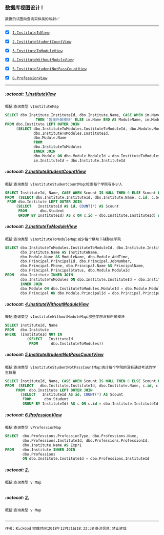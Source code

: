 ### [数据库视图设计](#top) :grey_exclamation: <b id="top"></b>
`数据的试图向查询实体类的映射`:white_check_mark:

------

- [x] [`1.InstituteIdView`](#target1)
- [x] [`2.InstituteStudentCountView`](#target2)
- [x] [`3.InstituteToModuleView`](#target3)
- [x] [`4.InstituteWithoutModuleView`](#target4)
- [x] [`5.InstituteStudentNotPassCountView`](#target5)
- [x] [`6.ProfessionView`](#target6)


------

#####  :octocat: [1.InstituteView](#top) <b id="target1"></b> 
`概括`:`查询类型 vInstituteMap`
```sql
SELECT dbo.Institute.InstituteId, dbo.Institute.Name, CASE WHEN im.Name IS NULL 
              THEN '暂无所属模块' ELSE im.Name END AS ModuleName, im.ModuleId
FROM dbo.Institute LEFT OUTER JOIN
     (SELECT dbo.InstituteToModules.InstituteToModuleId, dbo.Module.ModuleId, 
             dbo.InstituteToModules.InstituteId, 
             dbo.Module.Name
             FROM 
             dbo.InstituteToModules 
             INNER JOIN
             dbo.Module ON dbo.Module.ModuleId = dbo.InstituteToModules.ModuleId) AS im ON 
             im.InstituteId = dbo.Institute.InstituteId
```
#####  :octocat: [2.InstituteStudentCountView](#top) <b id="target2"></b> 
`概括`:`查询类型 vInstituteStudentCountMap`:`检索每个学院有多少人`
```sql
SELECT InstituteId, Name, CASE WHEN Scount IS NULL THEN 0 ELSE Scount END AS StuCount
FROM  (SELECT dbo.Institute.InstituteId, dbo.Institute.Name, c.id, c.Scount
 FROM dbo.Institute LEFT OUTER JOIN
     (SELECT   InstituteId AS id, COUNT(*) AS Scount
      FROM      dbo.Student
      GROUP BY InstituteId) AS c ON c.id = dbo.Institute.InstituteId) AS D
```
#####  :octocat: [3.InstituteToModuleView](#top) <b id="target3"></b> 
`概括`:`查询类型 vInstituteToModuleMap`:`减少每个模块下辖那些学院`
```sql
SELECT dbo.InstituteToModules.InstituteToModuleId, dbo.Institute.InstituteId, 
       dbo.Institute.Name AS InstituteName, 
       dbo.Module.Name AS ModuleName, dbo.Module.AddTime, 
       dbo.Principal.PrincipalId, dbo.Principal.JobNumber, 
       dbo.Principal.Phone, dbo.Principal.Name AS PrincipalName, 
       dbo.Principal.PrincipalStatus, dbo.Module.ModuleId
FROM   dbo.Institute INNER JOIN
       dbo.InstituteToModules ON dbo.Institute.InstituteId = dbo.InstituteToModules.InstituteId 
       INNER JOIN
       dbo.Module ON dbo.InstituteToModules.ModuleId = dbo.Module.ModuleId INNER JOIN
       dbo.Principal ON dbo.Module.PrincipalId = dbo.Principal.PrincipalId
```
#####  :octocat: [4.InstituteWithoutModuleView](#top) <b id="target4"></b> 
`概括`:`查询类型 vInstituteWithoutModuleMap`:`那些学院没有所属模块`
```sql
SELECT InstituteId, Name
FROM   dbo.Institute
WHERE  (InstituteId NOT IN
          (SELECT   InstituteId
           FROM      dbo.InstituteToModules))
```
#####  :octocat: [5.InstituteStudentNotPassCountView](#top) <b id="target5"></b> 
`概括`:`查询类型 vInstituteStudentNotPassCountMap`:`统计每个学院的没有通过考试的学生数量`
```sql
SELECT InstituteId, Name, CASE WHEN Scount IS NULL THEN 0 ELSE Scount END AS StuCount
FROM  (SELECT   dbo.Institute.InstituteId, dbo.Institute.Name, c.id, c.Scount
     FROM  dbo.Institute LEFT OUTER JOIN
       (SELECT   InstituteId AS id, COUNT(*) AS Scount
        FROM      dbo.Student
        GROUP BY InstituteId) AS c ON c.id = dbo.Institute.InstituteId) AS D
```
#####  :octocat: [6.ProfessionView](#top) <b id="target6"></b> 
`概括`:`查询类型 vProfessionMap`
```sql
SELECT  dbo.Professions.ProfessionType, dbo.Professions.Name, 
        dbo.Professions.InstituteId, dbo.Professions.ProfessionId, 
        dbo.Institute.Name AS Expr1
FROM    dbo.Institute INNER JOIN
        dbo.Professions 
        ON dbo.Institute.InstituteId = dbo.Professions.InstituteId
```
#####  :octocat: [2.](#top) <b id="target2"></b> 
`概括`:`查询类型 v Map`
```sql

```
#####  :octocat: [2.](#top) <b id="target2"></b> 
`概括`:`查询类型 v Map`
```sql

```



--------------------
`作者:` `KickGod` 
`完成时间`:`2018年12月31日18:33:38`
`备注信息`: `禁止转载` 
